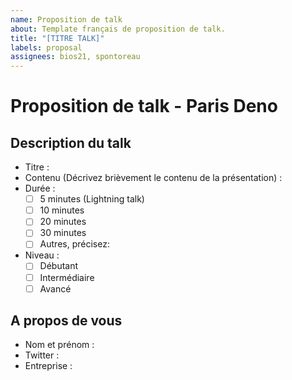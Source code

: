```yaml
---
name: Proposition de talk
about: Template français de proposition de talk.
title: "[TITRE TALK]"
labels: proposal
assignees: bios21, spontoreau
---
```


# Proposition de talk - Paris Deno

## Description du talk
* Titre :
* Contenu (Décrivez brièvement le contenu de la présentation) :
* Durée :
  - [ ] 5 minutes (Lightning talk)
  - [ ] 10 minutes
  - [ ] 20 minutes
  - [ ] 30 minutes
  - [ ] Autres, précisez:
* Niveau :
  - [ ] Débutant
  - [ ] Intermédiaire
  - [ ] Avancé

## A propos de vous
* Nom et prénom :
* Twitter :
* Entreprise :
